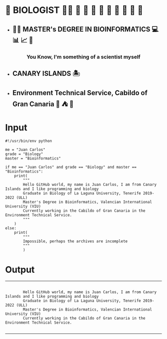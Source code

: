 # :lab_coat: **BIOLOGIST** :man_scientist: :microscope: :petri_dish: :test_tube: :mouse2: :hiking_boot: :ant: :hibiscus: :seedling: :mushroom:

* ## :man_technologist: **MASTER's DEGREE IN BIOINFORMATICS** :computer: :bar_chart: :chart_with_upwards_trend: :dna:

### <p align="center">You Know, I'm something of a scientist myself</p> 

* ## **CANARY ISLANDS** :desert_island:

* ## Environment Technical Service, Cabildo of Gran Canaria :palm_tree: :tent:  :evergreen_tree:

# Input
```
#!/usr/bin/env python

me = "Juan Carlos"
grade = "Biology"
master = "Bioinformatics"

if me == "Juan Carlos" and grade == "Biology" and master == "Bioinformatics":
    print(
        """
        Hello GitHub world, my name is Juan Carlos, I am from Canary Islands and I like programming and biology
        Graduate in Biology of La Laguna University, Tenerife 2019-2022 (ULL)
        Master's Degree in Bioinformatics, Valencian International University (VIU)
        Currently working in the Cabildo of Gran Canaria in the Environment Technical Service.     
        """
    )
else:
    print(
        """
        Impossible, perhaps the archives are incomplete
        """
        )

```

# Output

---

```

        Hello GitHub world, my name is Juan Carlos, I am from Canary Islands and I like programming and biology
        Graduate in Biology of La Laguna University, Tenerife 2019-2022 (ULL)
        Master's Degree in Bioinformatics, Valencian International University (VIU)
        Currently working in the Cabildo of Gran Canaria in the Environment Technical Service.   
        
```

---


